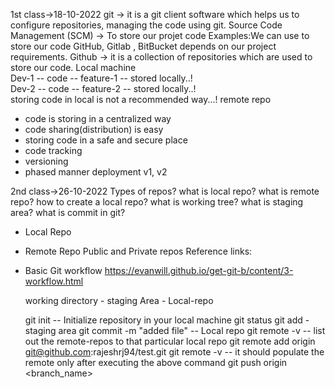 1st class->18-10-2022
git -> it is a git client software which helps us to configure repositories, managing the code using git.
Source Code Management (SCM) -> To store our projet code 
Examples:We can use to store our code GitHub, Gitlab , BitBucket depends on our project requirements.
Github -> it is a collection of repositories which are used to store our code.
Local machine  
Dev-1 -- code -- feature-1 -- stored locally..!  
Dev-2 -- code -- feature-2 -- stored locally..!  
storing code in local is not a recommended way...!
remote repo
- code is storing in a centralized way
- code sharing(distribution) is easy 
- storing code in a safe and secure place
- code tracking
- versioning
- phased manner deployment v1, v2 

2nd class->26-10-2022
Types of repos?
what is local repo?
what is remote repo?
how to create a local repo?
what is working tree?
what is staging area?
what is commit in git?

- Local Repo
- Remote Repo
     Public and Private repos
Reference links:
- Basic Git workflow
    https://evanwill.github.io/get-git-b/content/3-workflow.html

    working directory - staging Area - Local-repo 

  git init -- Initialize repository in your local machine
  git status 
  git add - staging area 
  git commit -m "added file" -- Local repo
  git remote -v -- list out the remote-repos to that particular local repo
  git remote add origin git@github.com:rajeshrj94/test.git
  git remote -v -- it should populate the remote only after executing the above command
  git push origin <branch_name>